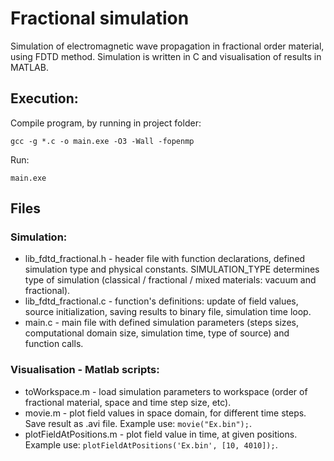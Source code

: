 # Fractional simulation
Simulation of electromagnetic wave propagation in fractional order material, using FDTD method. Simulation is written in C and visualisation of results in MATLAB.

##  Execution:
Compile program, by running in project folder: 

    gcc -g *.c -o main.exe -O3 -Wall -fopenmp

Run: 

    main.exe


## Files
### Simulation:
- lib_fdtd_fractional.h - header file with function declarations, defined simulation type and physical constants. SIMULATION_TYPE determines type of simulation (classical / fractional / mixed materials: vacuum and fractional).
- lib_fdtd_fractional.c - function's definitions: update of field values, source initialization, saving results to binary file, simulation time loop.
- main.c - main file with defined simulation parameters (steps sizes, computational domain size, simulation time, type of source) and function calls.

### Visualisation - Matlab scripts:
- toWorkspace.m - load simulation parameters to workspace (order of fractional material, space and time step size, etc).
- movie.m - plot field values in space domain, for different time steps. Save result as .avi file. Example use: `movie("Ex.bin");`. 
- plotFieldAtPositions.m - plot field value in time, at given positions. Example use: `plotFieldAtPositions('Ex.bin', [10, 4010]);`. 
